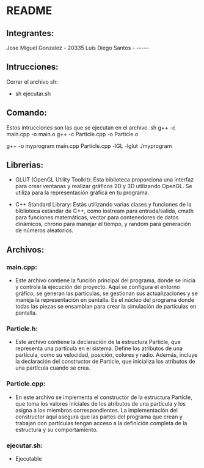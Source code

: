 # README
## Integrantes:
Jose Miguel Gonzalez - 20335
Luis Diego Santos - -----

## Intrucciones:
Correr el archivo sh:
- sh ejecutar.sh

## Comando:
Estos intrucciones son las que se ejecutan en el archivo .sh
g++ -c main.cpp -o main.o
g++ -c Particle.cpp -o Particle.o

g++ -o myprogram main.cpp Particle.cpp -lGL -lglut
./myprogram <numParticles>

## Librerias:
- GLUT (OpenGL Utility Toolkit): Esta biblioteca proporciona una interfaz para crear ventanas y realizar gráficos 2D y 3D utilizando OpenGL. Se utiliza para la representación gráfica en tu programa.

- C++ Standard Library: Estás utilizando varias clases y funciones de la biblioteca estándar de C++, como iostream para entrada/salida, cmath para funciones matemáticas, vector para contenedores de datos dinámicos, chrono para manejar el tiempo, y random para generación de números aleatorios.

## Archivos:
### main.cpp: 
- Este archivo contiene la función principal del programa, donde se inicia y controla la ejecución del proyecto. Aquí se configura el entorno gráfico, se generan las partículas, se gestionan sus actualizaciones y se maneja la representación en pantalla. Es el núcleo del programa donde todas las piezas se ensamblan para crear la simulación de partículas en pantalla.
### Particle.h:
- Este archivo contiene la declaración de la estructura Particle, que representa una partícula en el sistema. Define los atributos de una partícula, como su velocidad, posición, colores y radio. Además, incluye la declaración del constructor de Particle, que inicializa los atributos de una partícula cuando se crea.

### Particle.cpp:
- En este archivo se implementa el constructor de la estructura Particle, que toma los valores iniciales de los atributos de una partícula y los asigna a los miembros correspondientes. La implementación del constructor aquí asegura que las partes del programa que crean y trabajan con partículas tengan acceso a la definición completa de la estructura y su comportamiento.

### ejecutar.sh:
- Ejecutable